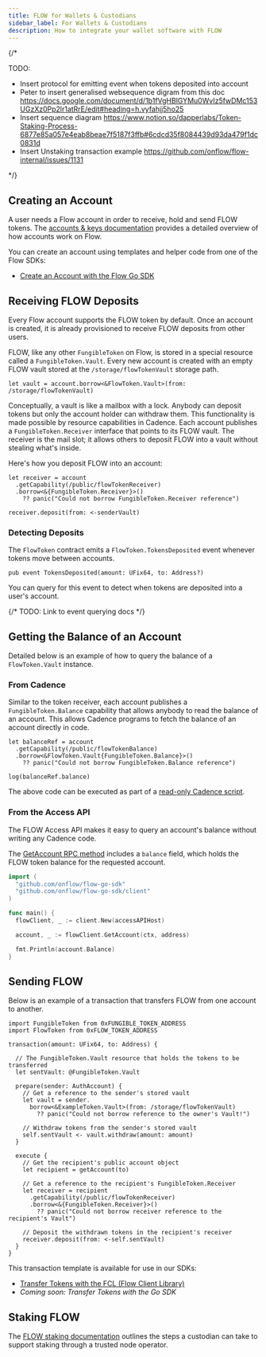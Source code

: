 ```yaml
---
title: FLOW for Wallets & Custodians
sidebar_label: For Wallets & Custodians
description: How to integrate your wallet software with FLOW
---
```


{/*

TODO:
- Insert protocol for emitting event when tokens deposited into account
- Peter to insert generalised websequence digram from this doc https://docs.google.com/document/d/1b1fVgHBlGYMu0WvIz5fwDMc153UGzXz0Pp2lr1atRrE/edit#heading=h.vyfahjj5ho25
- Insert sequence diagram https://www.notion.so/dapperlabs/Token-Staking-Process-6877e85a057e4eab8beae7f5187f3ffb#6cdcd35f8084439d93da479f1dc0831d
- Insert Unstaking transaction example
https://github.com/onflow/flow-internal/issues/1131

*/}

## Creating an Account

A user needs a Flow account in order to receive, hold and send FLOW tokens.
The [accounts & keys documentation](../accounts.md) provides a detailed
overview of how accounts work on Flow.

You can create an account using templates and helper code from one of the Flow SDKs:

- [Create an Account with the Flow Go SDK](https://github.com/onflow/flow-go-sdk/blob/master/examples/create_account/main.go)

## Receiving FLOW Deposits

Every Flow account supports the FLOW token by default. Once an account is created, it is
already provisioned to receive FLOW deposits from other users.

FLOW, like any other `FungibleToken` on Flow, is stored in a special resource called a `FungibleToken.Vault`.
Every new account is created with an empty FLOW vault stored at the `/storage/flowTokenVault` storage path.

```cadence
let vault = account.borrow<&FlowToken.Vault>(from: /storage/flowTokenVault)
```

Conceptually, a vault is like a mailbox with a lock. Anybody can deposit tokens
but only the account holder can withdraw them. This functionality is made possible by
resource capabilities in Cadence. Each account publishes a `FungibleToken.Receiver` interface
that points to its FLOW vault. The receiver is the mail slot; it allows others to
deposit FLOW into a vault without stealing what's inside.

Here's how you deposit FLOW into an account:

```cadence
let receiver = account
  .getCapability(/public/flowTokenReceiver)
  .borrow<&{FungibleToken.Receiver}>()
    ?? panic("Could not borrow FungibleToken.Receiver reference")

receiver.deposit(from: <-senderVault)
```

### Detecting Deposits

The `FlowToken` contract emits a `FlowToken.TokensDeposited` event whenever tokens
move between accounts.

```cadence
pub event TokensDeposited(amount: UFix64, to: Address?)
```

You can query for this event to detect when tokens are deposited into a user's account.

{/*
TODO: Link to event querying docs
*/}

## Getting the Balance of an Account
Detailed below is an example of how to query the balance of a `FlowToken.Vault` instance.

### From Cadence

Similar to the token receiver, each account publishes a `FungibleToken.Balance` capability
that allows anybody to read the balance of an account. This allows Cadence programs
to fetch the balance of an account directly in code.

```cadence
let balanceRef = account
  .getCapability(/public/flowTokenBalance)
  .borrow<&FlowToken.Vault{FungibleToken.Balance}>()
    ?? panic("Could not borrow FungibleToken.Balance reference")

log(balanceRef.balance)
```

The above code can be executed as part of a [read-only Cadence script](https://github.com/onflow/flow-ft/blob/master/transactions/scripts/get_balance.cdc).

### From the Access API

The FLOW Access API makes it easy to query an account's balance without writing any
Cadence code.

The [GetAccount RPC method](#) includes a `balance` field, which holds the FLOW token balance
for the requested account.

```go
import (
  "github.com/onflow/flow-go-sdk"
  "github.com/onflow/flow-go-sdk/client"
)

func main() {
  flowClient, _ := client.New(accessAPIHost)

  account, _ := flowClient.GetAccount(ctx, address)

  fmt.Println(account.Balance)
}
```

## Sending FLOW

Below is an example of a transaction that transfers FLOW from one account to another.

```cadence
import FungibleToken from 0xFUNGIBLE_TOKEN_ADDRESS
import FlowToken from 0xFLOW_TOKEN_ADDRESS

transaction(amount: UFix64, to: Address) {

  // The FungibleToken.Vault resource that holds the tokens to be transferred
  let sentVault: @FungibleToken.Vault

  prepare(sender: AuthAccount) {
    // Get a reference to the sender's stored vault
    let vault = sender.
      borrow<&ExampleToken.Vault>(from: /storage/flowTokenVault)
        ?? panic("Could not borrow reference to the owner's Vault!")

    // Withdraw tokens from the sender's stored vault
    self.sentVault <- vault.withdraw(amount: amount)
  }

  execute {
    // Get the recipient's public account object
    let recipient = getAccount(to)

    // Get a reference to the recipient's FungibleToken.Receiver
    let receiver = recipient
      .getCapability(/public/flowTokenReceiver)
      .borrow<&{FungibleToken.Receiver}>()
        ?? panic("Could not borrow receiver reference to the recipient's Vault")

    // Deposit the withdrawn tokens in the recipient's receiver
    receiver.deposit(from: <-self.sentVault)
  }
}
```

This transaction template is available for use in our SDKs:

- [Transfer Tokens with the FCL (Flow Client Library)](https://github.com/onflow/fcl-js/tree/master/packages/six-transfer-tokens)
- _Coming soon: Transfer Tokens with the Go SDK_

## Staking FLOW

The [FLOW staking documentation](../../building-on-flow/run-and-secure/staking/index.md) outlines the steps a custodian can take
to support staking through a trusted node operator.
